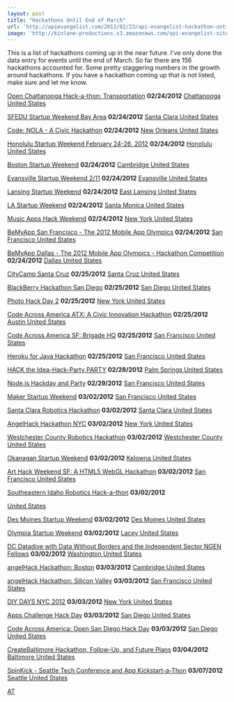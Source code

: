```yaml
---
layout: post
title: "Hackathons Until End of March"
url: 'http://apievangelist.com/2012/02/23/api-evangelist-hackathon-until-end-of-march/'
image: 'http://kinlane-productions.s3.amazonaws.com/api-evangelist-site/blog/Hackathon-Tag-Cloud-2.png'
---
```


This is a list of hackathons coming up in the near future. I've only done the data entry for events until the end of March. So far there are 156 hackathons accounted for. Some pretty staggering numbers in the growth around hackathons. If you have a hackathon coming up that is not listed, make sure and let me know.

[Open Chattanooga Hack-a-thon: Transportation][1]
**02/24/2012**
[Chattanooga
United States][1]

[SFEDU Startup Weekend Bay Area][2]
**02/24/2012**
[Santa Clara
United States][2]

[Code: NOLA - A Civic Hackathon][3]
**02/24/2012**
[New Orleans
United States][3]

[Honolulu Startup Weekend February 24-26, 2012][4]
**02/24/2012**
[Honolulu
United States][4]

[Boston Startup Weekend][5]
**02/24/2012**
[Cambridge
United States][5]

[Evansville Startup Weekend 2/11][6]
**02/24/2012**
[Evansville
United States][6]

[Lansing Startup Weekend][7]
**02/24/2012**
[East Lansing
United States][7]

[LA Startup Weekend][8]
**02/24/2012**
[Santa Monica
United States][8]

[Music Apps Hack Weekend][9]
**02/24/2012**
[New York
United States][9]

[BeMyApp San Francisco - The 2012 Mobile App Olympics][10]
**02/24/2012**
[San Francisco
United States][10]

[BeMyApp Dallas - The 2012 Mobile App Olympics - Hackathon Competition][11]
**02/24/2012**
[Dallas
United States][11]

[CityCamp Santa Cruz][12]
**02/25/2012**
[Santa Cruz
United States][12]

[BlackBerry Hackathon San Diego][13]
**02/25/2012**
[San Diego
United States][13]

[Photo Hack Day 2][14]
**02/25/2012**
[New York
United States][14]

[Code Across America ATX: A Civic Innovation Hackathon][15]
**02/25/2012**
[Austin
United States][15]

[Code Across America SF: Brigade HQ][16]
**02/25/2012**
[San Francisco
United States][16]

[Heroku for Java Hackathon][17]
**02/25/2012**
[San Francisco
United States][17]

[HACK the Idea-Hack-Party PARTY][18]
**02/28/2012**
[Palm Springs
United States][18]

[Node.js Hackday and Party][19]
**02/29/2012**
[San Francisco
United States][19]

[Maker Startup Weekend][20]
**03/02/2012**
[San Francisco
United States][20]

[Santa Clara Robotics Hackathon][21]
**03/02/2012**
[Santa Clara
United States][21]

[AngelHack Hackathon NYC][22]
**03/02/2012**
[New York
United States][22]

[Westchester County Robotics Hackathon][23]
**03/02/2012**
[Westchester County
United States][23]

[Okanagan Startup Weekend][24]
**03/02/2012**
[Kelowna
United States][24]

[Art Hack Weekend SF: A HTML5 WebGL Hackathon][25]
**03/02/2012**
[San Francisco
United States][25]

[Southeastern Idaho Robotics Hack-a-thon][26]
**03/02/2012**

[ United States][26]

[Des Moines Startup Weekend][27]
**03/02/2012**
[Des Moines
United States][27]

[Olympia Startup Weekend][28]
**03/02/2012**
[Lacey
United States][28]

[DC Datadive with Data Without Borders and the Independent Sector NGEN Fellows][29]
**03/02/2012**
[Washington
United States][29]

[angelHack Hackathon: Boston][30]
**03/03/2012**
[Cambridge
United States][30]

[angelHack Hackathon: Silicon Valley][31]
**03/03/2012**
[San Francisco
United States][31]

[DIY DAYS NYC 2012][32]
**03/03/2012**
[New York
United States][32]

[Apps Challenge Hack Day][33]
**03/03/2012**
[San Diego
United States][33]

[Code Across America: Open San Diego Hack Day][34]
**03/03/2012**
[San Diego
United States][34]

[CreateBaltimore Hackathon, Follow-Up, and Future Plans][35]
**03/04/2012**
[Baltimore
United States][35]

[SpinKick - Seattle Tech Conference and App Kickstart-a-Thon][36]
**03/07/2012**
[Seattle
United States][36]

[AT][37]

   [1]: /events/open_chattanooga_hackathon_transportation.php
   [2]: /events/sfedu_startup_weekend_bay_area.php
   [3]: /events/code_nola__a_civic_hackathon.php
   [4]: /events/honolulu_startup_weekend_february_2426_2012.php
   [5]: /events/boston_startup_weekend.php
   [6]: /events/evansville_startup_weekend_211.php
   [7]: /events/lansing_startup_weekend.php
   [8]: /events/la_startup_weekend.php
   [9]: /events/music_apps_hack_weekend.php
   [10]: /events/bemyapp_san_francisco__the_2012_mobile_app_olympics.php
   [11]: /events/bemyapp_dallas__the_2012_mobile_app_olympics__hackathon_competition.php
   [12]: /events/citycamp_santa_cruz.php
   [13]: /events/blackberry_hackathon_san_diego.php
   [14]: /events/photo_hack_day_2.php
   [15]: /events/code_across_america_atx_a_civic_innovation_hackathon.php
   [16]: /events/code_across_america_sf_brigade_hq.php
   [17]: /events/heroku_for_java_hackathon.php
   [18]: /events/hack_the_ideahackparty_party.php
   [19]: /events/nodejs_hackday_and_party.php
   [20]: /events/maker_startup_weekend.php
   [21]: /events/santa_clara_robotics_hackathon.php
   [22]: /events/angelhack_hackathon_nyc.php
   [23]: /events/westchester_county_robotics_hackathon.php
   [24]: /events/okanagan_startup_weekend.php
   [25]: /events/art_hack_weekend_sf_a_html5__webgl_hackathon.php
   [26]: /events/southeastern_idaho_robotics_hackathon.php
   [27]: /events/des_moines_startup_weekend.php
   [28]: /events/olympia_startup_weekend.php
   [29]: /events/dc_datadive_with_data_without_borders_and_the_independent_sector_ngen_fellows.php
   [30]: /events/angelhack_hackathon_boston.php
   [31]: /events/angelhack_hackathon_silicon_valley.php
   [32]: /events/diy_days_nyc_2012.php
   [33]: /events/apps_challenge_hack_day.php
   [34]: /events/code_across_america_open_san_diego_hack_day.php
   [35]: /events/createbaltimore_hackathon_followup_and_future_plans.php
   [36]: /events/spinkick__seattle_tech_conference_and_app_kickstartathon.php
   [37]: /events/att_mobile_app_hackathon__austin_sxsw.php
